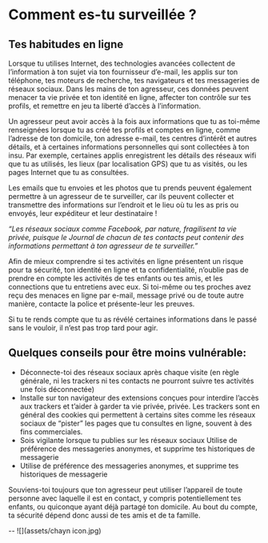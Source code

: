 # Comment es-tu surveillée ?


## Tes habitudes en ligne

Lorsque tu utilises Internet, des technologies avancées collectent de l’information à ton sujet via ton fournisseur d’e-mail, les applis sur ton téléphone, tes moteurs de recherche, tes navigateurs et tes messageries de réseaux sociaux. Dans les mains de ton agresseur, ces données peuvent menacer ta vie privée et ton identité en ligne, affecter ton contrôle sur tes profils,  et remettre en jeu ta liberté d’accès à l’information.


Un agresseur peut avoir accès à la fois aux informations que tu as toi-même renseignées lorsque tu as créé tes profils et comptes en ligne, comme l’adresse de ton domicile, ton adresse e-mail, tes centres d’intérêt et autres détails, et à certaines informations personnelles qui sont collectées  à ton insu. Par exemple, certaines applis enregistrent les détails des réseaux wifi que tu as utilisés, les lieux (par localisation GPS) que tu as visités, ou les pages Internet que tu as consultées.



Les emails que tu envoies et les photos que tu prends peuvent également permettre à un agresseur de te surveiller, car ils peuvent collecter et transmettre des informations sur l’endroit et le lieu où tu les as pris ou envoyés, leur expéditeur et leur destinataire !

_“Les réseaux sociaux comme Facebook, par nature, fragilisent ta vie privée, puisque le Journal de chacun de tes contacts peut contenir des informations permettant à ton agresseur de te surveiller.”_

Afin de mieux comprendre si tes activités en ligne présentent un risque pour ta sécurité, ton identité en ligne et ta confidentialité, n’oublie pas de prendre en compte les activités de tes enfants ou tes amis, et les connections que tu entretiens avec eux. Si toi-même ou tes proches  avez reçu des menaces en ligne par e-mail, message privé ou de toute autre manière, contacte la police et présente-leur les preuves.

Si tu te rends compte que tu as révélé certaines informations dans le passé sans le vouloir, il n’est pas trop tard pour agir.



## Quelques conseils pour être moins vulnérable:

* Déconnecte-toi des réseaux sociaux après chaque visite (en règle générale, ni les trackers ni tes contacts ne pourront suivre tes activités une fois déconnectée) 
* Installe sur ton navigateur des extensions conçues pour interdire l’accès aux trackers et t’aider à garder ta vie privée, privée. Les trackers sont en général des cookies qui permettent à certains sites comme les réseaux sociaux de “pister” les pages que tu consultes en ligne, souvent à des fins commerciales.
* Sois vigilante lorsque tu publies sur les réseaux sociaux
Utilise de préférence des messageries anonymes, et supprime tes historiques de messagerie 
* Utilise de préférence des messageries anonymes, et supprime tes historiques de messagerie 


Souviens-toi toujours que ton agresseur peut utiliser l’appareil de toute personne avec laquelle il est en contact, y compris potentiellement tes enfants, ou quiconque ayant déjà partagé ton domicile.  Au bout du compte, ta sécurité dépend donc aussi de tes amis et de ta famille.

--
![](assets/chayn icon.jpg)